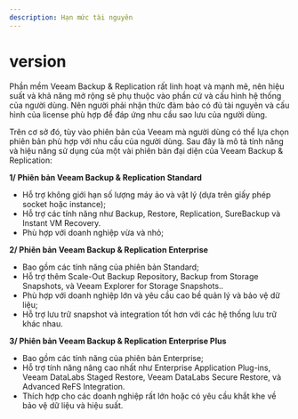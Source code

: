 ```yaml
---
description: Hạn mức tài nguyên
---
```


# version

Phần mềm Veeam Backup & Replication rất linh hoạt và mạnh mẽ, nên hiệu suất và khả năng mở rộng sẽ phụ thuộc vào phần cứ và cấu hình hệ thống của người dùng. Nên người phải nhận thức đảm bảo có đủ tài nguyên và cấu hình của license phù hợp để đáp ứng nhu cầu sao lưu của người dùng.

Trên cơ sở đó, tùy vào phiên bản của Veeam mà người dùng có thể lựa chọn phiên bản phù hợp với nhu cầu của người dùng. Sau đây là mô tả tính năng và hiệu năng sử dụng của một vài phiên bản đại diện của Veeam Backup & Replication:

**1/ Phiên bản Veeam Backup & Replication Standard**

* Hỗ trợ không giới hạn số lượng máy ảo và vật lý (dựa trên giấy phép socket hoặc instance);
* Hỗ trợ các tính năng như Backup, Restore, Replication, SureBackup và Instant VM Recovery.
* Phù hợp với doanh nghiệp vừa và nhỏ;

**2/ Phiên bản Veeam Backup & Replication Enterprise**

* Bao gồm các tính năng của phiên bản Standard;
* Hỗ trợ thêm Scale-Out Backup Repository, Backup from Storage Snapshots, và Veeam Explorer for Storage Snapshots..
* Phù hợp với doanh nghiệp lớn và yêu cầu cao bề quản lý và bảo vệ dữ liệu;
* Hỗ trợ lưu trữ snapshot và integration tốt hơn với các hệ thống lưu trữ khác nhau.

**3/ Phiên bản Veeam Backup & Replication Enterprise Plus**

* Bao gồm các tính năng của phiên bản Enterprise;
* Hỗ trợ tính năng nâng cao nhất như Enterprise Application Plug-ins, Veeam DataLabs Staged Restore, Veeam DataLabs Secure Restore, và Advanced ReFS Integration.
* Thích hợp cho các doanh nghiệp rất lớn hoặc có yêu cầu khắt khe về bảo vệ dữ liệu và hiệu suất.
